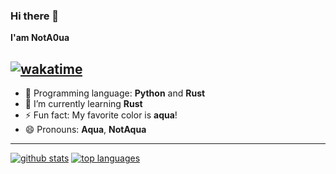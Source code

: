 ### Hi there 👋

**I'am NotA0ua**

[![wakatime](https://wakatime.com/badge/user/2c5ca167-da18-4c91-ba87-80e8d062daa0.svg)](https://wakatime.com/@2c5ca167-da18-4c91-ba87-80e8d062daa0)
---

- 👅 Programming language: **Python** and **Rust**
- 🌱 I’m currently learning **Rust**
- ⚡ Fun fact: My favorite color is **aqua**!
- 😄 Pronouns: **Aqua**, **NotAqua**

---

[![github stats](https://github-readme-stats.vercel.app/api?username=NotA0ua&theme=dracula)](https://github.com/anuraghazra/github-readme-stats)
[![top languages](https://github-readme-stats.vercel.app/api/top-langs/?username=NotA0ua&theme=dracula&layout=compact)](https://github.com/anuraghazra/github-readme-stats)
<!--
**NotA0ua/NotA0ua** is a ✨ _special_ ✨ repository because its `README.md` (this file) appears on your GitHub profile.

Here are some ideas to get you started:



- 👯 I’m looking to collaborate on ...
- 🤔 I’m looking for help with ...
- 💬 Ask me about ...
- 📫 How to reach me: ...

-->
